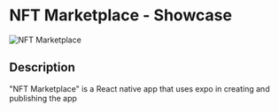 # NFT Marketplace - Showcase
![NFT Marketplace](https://i.ibb.co/X5kYdvB/image.png)

## Description

"NFT Marketplace" is a React native app that uses expo in creating and publishing the app
